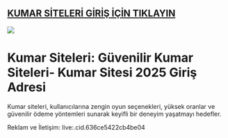 ## <a href="https://cutt.ly/0e0JoVUy">KUMAR SİTELERİ GİRİŞ İÇİN TIKLAYIN</a>

<a href="https://cutt.ly/0e0JoVUy"><img src="https://s7.gifyu.com/images/SXNlw.gif"></a>

# Kumar Siteleri: Güvenilir Kumar Siteleri- Kumar Sitesi 2025 Giriş Adresi

Kumar siteleri, kullanıcılarına zengin oyun seçenekleri, yüksek oranlar ve güvenilir ödeme yöntemleri sunarak keyifli bir deneyim yaşatmayı hedefler. 

Reklam ve İletişim: live:.cid.636ce5422cb4be04
